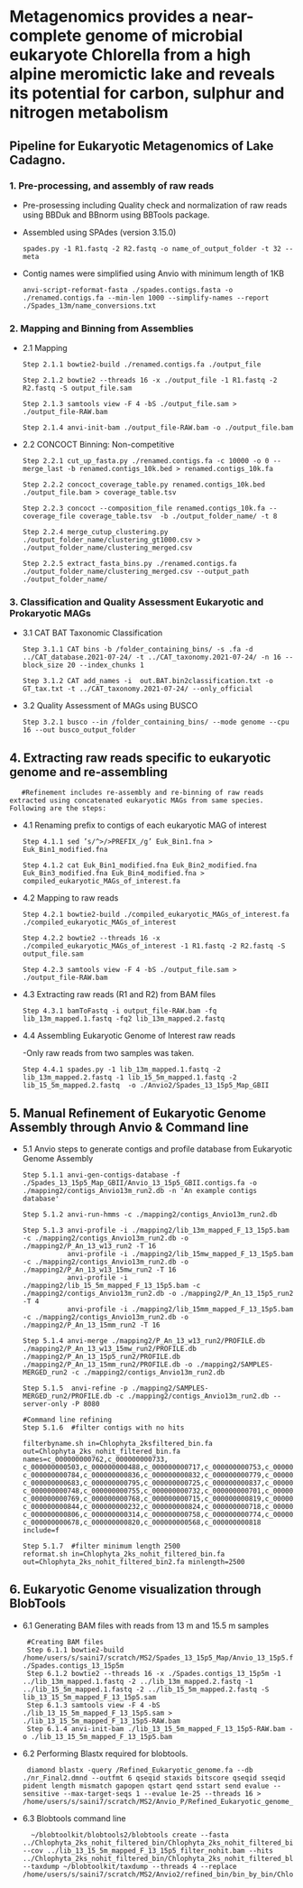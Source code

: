 
#   Metagenomics provides a near-complete genome of microbial eukaryote Chlorella from a high alpine meromictic lake and reveals its potential for carbon, sulphur and nitrogen metabolism

## Pipeline for Eukaryotic Metagenomics of Lake Cadagno. 

### 1. Pre-processing, and assembly of raw reads

- Pre-prosessing including Quality check and normalization of raw reads using BBDuk and BBnorm using BBTools package.
- Assembled using SPAdes (version 3.15.0) 

  ```spades.py -1 R1.fastq -2 R2.fastq -o name_of_output_folder -t 32 --meta```
  
- Contig names were simplified using Anvio with minimum length of 1KB 

  ```anvi-script-reformat-fasta ./spades.contigs.fasta -o ./renamed.contigs.fa --min-len 1000 --simplify-names --report ./Spades_13m/name_conversions.txt```

### 2. Mapping and Binning from Assemblies

- 2.1 Mapping

      Step 2.1.1 bowtie2-build ./renamed.contigs.fa ./output_file

      Step 2.1.2 bowtie2 --threads 16 -x ./output_file -1 R1.fastq -2 R2.fastq -S output_file.sam

      Step 2.1.3 samtools view -F 4 -bS ./output_file.sam > ./output_file-RAW.bam

      Step 2.1.4 anvi-init-bam ./output_file-RAW.bam -o ./output_file.bam

- 2.2 CONCOCT Binning: Non-competitive

      Step 2.2.1 cut_up_fasta.py ./renamed.contigs.fa -c 10000 -o 0 --merge_last -b renamed.contigs_10k.bed > renamed.contigs_10k.fa

      Step 2.2.2 concoct_coverage_table.py renamed.contigs_10k.bed ./output_file.bam > coverage_table.tsv

      Step 2.2.3 concoct --composition_file renamed.contigs_10k.fa --coverage_file coverage_table.tsv  -b ./output_folder_name/ -t 8

      Step 2.2.4 merge_cutup_clustering.py ./output_folder_name/clustering_gt1000.csv > ./output_folder_name/clustering_merged.csv

      Step 2.2.5 extract_fasta_bins.py ./renamed.contigs.fa ./output_folder_name/clustering_merged.csv --output_path ./output_folder_name/

### 3. Classification and Quality Assessment Eukaryotic and Prokaryotic MAGs

- 3.1 CAT BAT Taxonomic Classification
      
      Step 3.1.1 CAT bins -b /folder_containing_bins/ -s .fa -d ../CAT_database.2021-07-24/ -t ../CAT_taxonomy.2021-07-24/ -n 16 --block_size 20 --index_chunks 1
      
      Step 3.1.2 CAT add_names -i  out.BAT.bin2classification.txt -o GT_tax.txt -t ../CAT_taxonomy.2021-07-24/ --only_official

- 3.2 Quality Assessment of MAGs using BUSCO
      
      Step 3.2.1 busco --in /folder_containing_bins/ --mode genome --cpu 16 --out busco_output_folder
      
 ## 4. Extracting raw reads specific to eukaryotic genome and re-assembling
 
       #Refinement includes re-assembly and re-binning of raw reads extracted using concatenated eukaryotic MAGs from same species. Following are the steps:
       
 - 4.1 Renaming prefix to contigs of each eukaryotic MAG of interest
      
       Step 4.1.1 sed ’s/^>/>PREFIX_/g’ Euk_Bin1.fna > Euk_Bin1_modified.fna
     
       Step 4.1.2 cat Euk_Bin1_modified.fna Euk_Bin2_modified.fna Euk_Bin3_modified.fna Euk_Bin4_modified.fna > compiled_eukaryotic_MAGs_of_interest.fa

- 4.2 Mapping to raw reads
      
      Step 4.2.1 bowtie2-build ./compiled_eukaryotic_MAGs_of_interest.fa ./compiled_eukaryotic_MAGs_of_interest
      
      Step 4.2.2 bowtie2 --threads 16 -x ./compiled_eukaryotic_MAGs_of_interest -1 R1.fastq -2 R2.fastq -S output_file.sam

      Step 4.2.3 samtools view -F 4 -bS ./output_file.sam > ./output_file-RAW.bam
      
 - 4.3 Extracting raw reads (R1 and R2) from BAM files
      
       Step 4.3.1 bamToFastq -i output_file-RAW.bam -fq lib_13m_mapped.1.fastq -fq2 lib_13m_mapped.2.fastq
 
 - 4.4 Assembling Eukaryotic Genome of Interest raw reads 
   
   -Only raw reads from two samples was taken.
      
       Step 4.4.1 spades.py -1 lib_13m_mapped.1.fastq -2 lib_13m_mapped.2.fastq -1 lib_15_5m_mapped.1.fastq -2 lib_15_5m_mapped.2.fastq  -o ./Anvio2/Spades_13_15p5_Map_GBII

         
  ## 5. Manual Refinement of Eukaryotic Genome Assembly through Anvio & Command line
  
  - 5.1 Anvio steps to generate contigs and profile database from Eukaryotic Genome Assembly 
  
        Step 5.1.1 anvi-gen-contigs-database -f ./Spades_13_15p5_Map_GBII/Anvio_13_15p5_GBII.contigs.fa -o ./mapping2/contigs_Anvio13m_run2.db -n 'An example contigs database'
        
        Step 5.1.2 anvi-run-hmms -c ./mapping2/contigs_Anvio13m_run2.db
        
        Step 5.1.3 anvi-profile -i ./mapping2/lib_13m_mapped_F_13_15p5.bam -c ./mapping2/contigs_Anvio13m_run2.db -o ./mapping2/P_An_13_w13_run2 -T 16
                   anvi-profile -i ./mapping2/lib_15mw_mapped_F_13_15p5.bam -c ./mapping2/contigs_Anvio13m_run2.db -o ./mapping2/P_An_13_w13_15mw_run2 -T 16
                   anvi-profile -i ./mapping2/lib_15_5m_mapped_F_13_15p5.bam -c ./mapping2/contigs_Anvio13m_run2.db -o ./mapping2/P_An_13_15p5_run2 -T 4
                   anvi-profile -i ./mapping2/lib_15mm_mapped_F_13_15p5.bam -c ./mapping2/contigs_Anvio13m_run2.db -o ./mapping2/P_An_13_15mm_run2 -T 16
        
        Step 5.1.4 anvi-merge ./mapping2/P_An_13_w13_run2/PROFILE.db ./mapping2/P_An_13_w13_15mw_run2/PROFILE.db ./mapping2/P_An_13_15p5_run2/PROFILE.db ./mapping2/P_An_13_15mm_run2/PROFILE.db -o ./mapping2/SAMPLES-MERGED_run2 -c ./mapping2/contigs_Anvio13m_run2.db
        
        Step 5.1.5  anvi-refine -p ./mapping2/SAMPLES-MERGED_run2/PROFILE.db -c ./mapping2/contigs_Anvio13m_run2.db --server-only -P 8080
        
        #Command line refining
        Step 5.1.6  #filter contigs with no hits
        
        filterbyname.sh in=Chlophyta_2ksfiltered_bin.fa out=Chlophyta_2ks_nohit_filtered_bin.fa names=c_000000000762,c_000000000733,
        c_000000000503,c_000000000488,c_000000000717,c_000000000753,c_000000000834,c_000000000754,c_000000000786,c_000000000711,
        c_000000000784,c_000000000836,c_000000000832,c_000000000779,c_000000000781,c_000000000633,c_000000000726,c_000000000773,
        c_000000000683,c_000000000795,c_000000000725,c_000000000837,c_000000000770,c_000000000621,c_000000000742,c_000000000830,
        c_000000000748,c_000000000755,c_000000000732,c_000000000701,c_000000000330,c_000000000746,c_000000000602,c_000000000661,
        c_000000000769,c_000000000768,c_000000000715,c_000000000819,c_000000000841,c_000000000588,c_000000000644,c_000000000827,
        c_000000000844,c_000000000232,c_000000000824,c_000000000718,c_000000000817,
        c_000000000806,c_000000000314,c_000000000758,c_000000000774,c_000000000838,c_000000000804,c_000000000767,
        c_000000000678,c_000000000820,c_000000000568,c_000000000818 include=f

        Step 5.1.7  #filter minimum length 2500
        reformat.sh in=Chlophyta_2ks_nohit_filtered_bin.fa out=Chlophyta_2ks_nohit_filtered_bin2.fa minlength=2500
        
   ## 6. Eukaryotic Genome visualization through BlobTools
   - 6.1 Generating BAM files with reads from 13 m and 15.5 m samples
          
          #Creating BAM files
          Step 6.1.1 bowtie2-build /home/users/s/saini7/scratch/MS2/Spades_13_15p5_Map/Anvio_13_15p5.fasta ./Spades.contigs_13_15p5m
          Step 6.1.2 bowtie2 --threads 16 -x ./Spades.contigs_13_15p5m -1 ../lib_13m_mapped.1.fastq -2 ../lib_13m_mapped.2.fastq -1 ../lib_15_5m_mapped.1.fastq -2 ../lib_15_5m_mapped.2.fastq -S lib_13_15_5m_mapped_F_13_15p5.sam
          Step 6.1.3 samtools view -F 4 -bS ./lib_13_15_5m_mapped_F_13_15p5.sam > ./lib_13_15_5m_mapped_F_13_15p5-RAW.bam
          Step 6.1.4 anvi-init-bam ./lib_13_15_5m_mapped_F_13_15p5-RAW.bam -o ./lib_13_15_5m_mapped_F_13_15p5.bam

   - 6.2 Performing Blastx required for blobtools. 
          
          diamond blastx -query /Refined_Eukaryotic_genome.fa --db ./nr_Final2.dmnd --outfmt 6 qseqid staxids bitscore qseqid sseqid pident length mismatch gapopen qstart qend sstart send evalue --sensitive --max-target-seqs 1 --evalue 1e-25 --threads 16 > /home/users/s/saini7/scratch/MS2/Anvio_P/Refined_Eukaryotic_genome_dmnd.blastx.out

   - 6.3 Blobtools command line
          
           ~/blobtoolkit/blobtools2/blobtools create --fasta ../Chlophyta_2ks_nohit_filtered_bin/Chlophyta_2ks_nohit_filtered_bin2.fa  --cov ../lib_13_15_5m_mapped_F_13_15p5_filter_nohit.bam --hits ../Chlophyta_2ks_nohit_filtered_bin/Chlophyta_2ks_nohit_filtered_blast.out --taxdump ~/blobtoolkit/taxdump --threads 4 --replace /home/users/s/saini7/scratch/MS2/Anvio2/refined_bin/bin_by_bin/Chlorophyta_1/busco_chlo2k/busco/blob2


 
 












